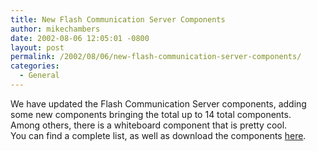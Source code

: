 ```yaml
---
title: New Flash Communication Server Components
author: mikechambers
date: 2002-08-06 12:05:01 -0800
layout: post
permalink: /2002/08/06/new-flash-communication-server-components/
categories:
  - General
---
```



We have updated the Flash Communication Server components, adding some new components bringing the total up to 14 total components.  
Among others, there is a whiteboard component that is pretty cool.  
You can find a complete list, as well as download the components [here][1].  
&nbsp;

 [1]: http://www.macromedia.com/software/flashcom/download/components/